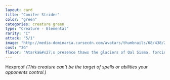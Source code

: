 ```yaml
---
layout: card
title: "Conifer Strider"
color: "green"
categories: creature green
type: "Creature - Elemental"
rarity: "C"
attack: "5/1"
image: "http://media-dominaria.cursecdn.com/avatars/thumbnails/68/438/200/283/635618514526038108.png"
cost: "3G"
flavor: "Atarka&#x27;s presence thaws the glaciers of Qal Sisma, forcing its elementals to migrate or adapt."
---
```


Hexproof <em>(This creature can't be the target of spells or abilities your opponents control.)</em>
